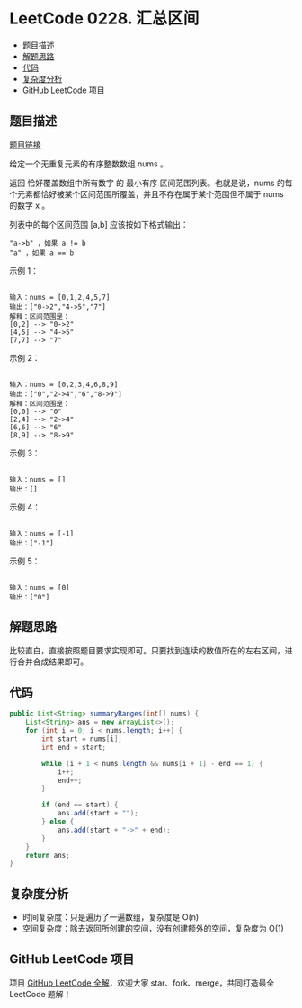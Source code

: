 # LeetCode 0228. 汇总区间

* [题目描述](<LeetCode 0228. 汇总区间.md#题目描述>)
* [解题思路](<LeetCode 0228. 汇总区间.md#解题思路>)
* [代码](<LeetCode 0228. 汇总区间.md#代码>)
* [复杂度分析](<LeetCode 0228. 汇总区间.md#复杂度分析>)
* [GitHub LeetCode 项目](<LeetCode 0228. 汇总区间.md#github-leetcode-项目>)

## 题目描述

[题目链接](https://leetcode-cn.com/problems/summary-ranges/)

给定一个无重复元素的有序整数数组 nums 。

返回 恰好覆盖数组中所有数字 的 最小有序 区间范围列表。也就是说，nums 的每个元素都恰好被某个区间范围所覆盖，并且不存在属于某个范围但不属于 nums 的数字 x 。

列表中的每个区间范围 \[a,b] 应该按如下格式输出：

```
"a->b" ，如果 a != b
"a" ，如果 a == b
```

&#x20;

示例 1：

```

输入：nums = [0,1,2,4,5,7]
输出：["0->2","4->5","7"]
解释：区间范围是：
[0,2] --> "0->2"
[4,5] --> "4->5"
[7,7] --> "7"
```

示例 2：

```

输入：nums = [0,2,3,4,6,8,9]
输出：["0","2->4","6","8->9"]
解释：区间范围是：
[0,0] --> "0"
[2,4] --> "2->4"
[6,6] --> "6"
[8,9] --> "8->9"
```

示例 3：

```

输入：nums = []
输出：[]
```

示例 4：

```

输入：nums = [-1]
输出：["-1"]
```

示例 5：

```

输入：nums = [0]
输出：["0"]
```

## 解题思路

比较直白，直接按照题目要求实现即可。只要找到连续的数值所在的左右区间，进行合并合成结果即可。

## 代码

```java
public List<String> summaryRanges(int[] nums) {
    List<String> ans = new ArrayList<>();
    for (int i = 0; i < nums.length; i++) {
        int start = nums[i];
        int end = start;

        while (i + 1 < nums.length && nums[i + 1] - end == 1) {
            i++;
            end++;
        }

        if (end == start) {
            ans.add(start + "");
        } else {
            ans.add(start + "->" + end);
        }
    }
    return ans;
}
```

## 复杂度分析

* 时间复杂度：只是遍历了一遍数组，复杂度是 O(n)
* 空间复杂度：除去返回所创建的空间，没有创建额外的空间，复杂度为 O(1)

## GitHub LeetCode 项目

项目 [GitHub LeetCode 全解](https://github.com/LjyYano/LeetCode)，欢迎大家 star、fork、merge，共同打造最全 LeetCode 题解！
